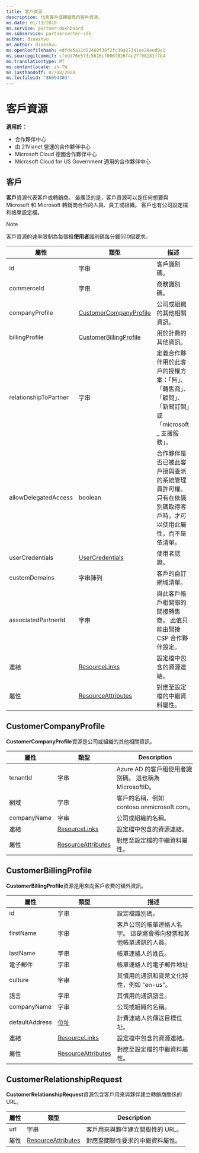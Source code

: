 ```yaml
---
title: 客戶資源
description: 代表客戶或轉銷商的客戶資源。
ms.date: 01/13/2020
ms.service: partner-dashboard
ms.subservice: partnercenter-sdk
author: dineshvu
ms.author: dineshvu
ms.openlocfilehash: edfde5a11d22460f30f2fc39a27341ce28eed9c1
ms.sourcegitcommit: cfedd76e573c5616cf006f826f4e27f08281f7b4
ms.translationtype: MT
ms.contentlocale: zh-TW
ms.lasthandoff: 07/08/2020
ms.locfileid: "86094303"
---
```

# <a name="customer-resources"></a>客戶資源

**適用於：**

- 合作夥伴中心
- 由 21Vianet 營運的合作夥伴中心
- Microsoft Cloud 德國合作夥伴中心
- Microsoft Cloud for US Government 適用的合作夥伴中心

## <a name="customer"></a>客戶

**客戶**資源代表客戶或轉銷商。 最廣泛的是，客戶資源可以是任何想要與 Microsoft 和 Microsoft 轉銷商合作的人員、員工或組織。 客戶也有公司設定檔和帳單設定檔。

>[!NOTE]
>客戶資源的速率限制為每個租**使用者**識別碼每分鐘500個要求。

| 屬性              | 類型                                                             | 描述                                                                                                                                  |
|-----------------------|------------------------------------------------------------------|----------------------------------------------------------------------------------------------------------------------------------------------|
| id                    | 字串                                                           | 客戶識別碼。                                                                                                                             |
| commerceId            | 字串                                                           | 商務識別碼。                                                                                                                             |
| companyProfile        | [CustomerCompanyProfile](#customercompanyprofile)                | 公司或組織的其他相關資訊。                                                                                    |
| billingProfile        | [CustomerBillingProfile](#customerbillingprofile)                | 用於計費的其他資訊。                                                                                                     |
| relationshipToPartner | 字串                                                           | 定義合作夥伴用於此客戶的授權方案：「無」、「轉售商」、「顧問」、「新聞訂閱」或「microsoft \_ 支援服務」。 |
| allowDelegatedAccess  | boolean                                                          | 合作夥伴是否已被此客戶授與委派的系統管理員許可權。 只有在依識別碼取得客戶時，才可以使用此屬性，而不是依清單。                                                         |
| userCredentials       | [UserCredentials](user-resources.md#usercredentials) | 使用者認證。                                                                                                                        |
| customDomains         | 字串陣列                                                 | 客戶的自訂網域清單。                                                                                                        |
| associatedPartnerId   | 字串                                                           | 與此客戶帳戶相關聯的間接轉售商。 此值只能由間接 CSP 合作夥伴設定。                              |
| 連結                 | [ResourceLinks](utility-resources.md#resourcelinks)             | 設定檔中包含的資源連結。                                                                                             |
| 屬性            | [ResourceAttributes](utility-resources.md#resourceattributes)   | 對應至設定檔的中繼資料屬性。                                                                                        |

## <a name="customercompanyprofile"></a>CustomerCompanyProfile

**CustomerCompanyProfile**資源是公司或組織的其他相關資訊。

| 屬性    | 類型                                                           | Description                                                                       |
|-------------|----------------------------------------------------------------|-----------------------------------------------------------------------------------|
| tenantId    | 字串                                                         | Azure AD 的客戶租使用者識別碼。 這也稱為 MicrosoftID。 |
| 網域      | 字串                                                         | 客戶的名稱，例如 contoso.onmicrosoft.com。                             |
| companyName | 字串                                                         | 公司或組織的名稱。                                          |
| 連結       | [ResourceLinks](utility-resources.md#resourcelinks)           | 設定檔中包含的資源連結。                                  |
| 屬性  | [ResourceAttributes](utility-resources.md#resourceattributes) | 對應至設定檔的中繼資料屬性。                             |

## <a name="customerbillingprofile"></a>CustomerBillingProfile

**CustomerBillingProfile**資源是用來向客戶收費的額外資訊。

| 屬性       | 類型                                                           | 描述                                                                                                                                            |
|----------------|----------------------------------------------------------------|--------------------------------------------------------------------------------------------------------------------------------------------------------|
| id             | 字串                                                         | 設定檔識別碼。                                                                                                                                |
| firstName      | 字串                                                         | 客戶公司的帳單連絡人名字。 這是將會導向發票和其他帳單通訊的人員。 |
| lastName       | 字串                                                         | 帳單連絡人的姓氏。                                                                                                                  |
| 電子郵件          | 字串                                                         | 帳單連絡人的電子郵件地址                                                                                                                    |
| culture        | 字串                                                         | 其慣用的通訊和貨幣文化特性，例如 "en-us"。                                                                               |
| 語言       | 字串                                                         | 其慣用的通訊語言。                                                                                                            |
| companyName    | 字串                                                         | 公司或組織的名稱。                                                                                                               |
| defaultAddress | [位址](utility-resources.md#address)                       | 計費連絡人的傳送目標位址。                                                                                   |
| 連結          | [ResourceLinks](utility-resources.md#resourcelinks)           | 設定檔中包含的資源連結。                                                                                                       |
| 屬性     | [ResourceAttributes](utility-resources.md#resourceattributes) | 對應至設定檔的中繼資料屬性。                                                                                                  |

## <a name="customerrelationshiprequest"></a>CustomerRelationshipRequest

**CustomerRelationshipRequest**資源包含客戶用來與夥伴建立轉銷商關係的 URL。

| 屬性   | 類型                                                           | Description                                                              |
|------------|----------------------------------------------------------------|--------------------------------------------------------------------------|
| url        | 字串                                                         | 客戶用來與夥伴建立關聯性的 URL。 |
| 屬性 | [ResourceAttributes](utility-resources.md#resourceattributes) | 對應至關聯性要求的中繼資料屬性。       |